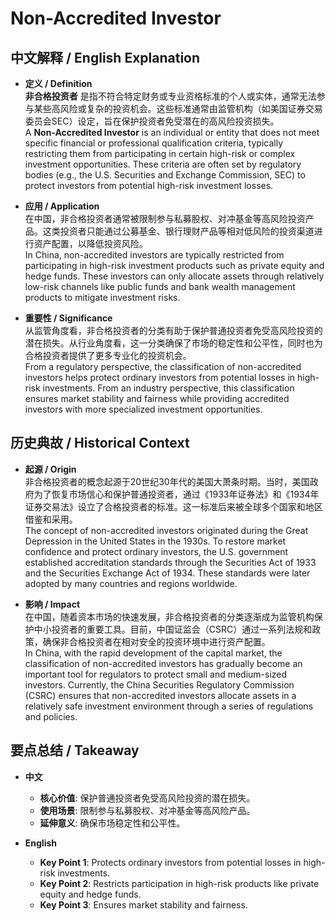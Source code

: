 # Non-Accredited Investor

## 中文解释 / English Explanation

* **定义 / Definition**  
  **非合格投资者** 是指不符合特定财务或专业资格标准的个人或实体，通常无法参与某些高风险或复杂的投资机会。这些标准通常由监管机构（如美国证券交易委员会SEC）设定，旨在保护投资者免受潜在的高风险投资损失。  
  A **Non-Accredited Investor** is an individual or entity that does not meet specific financial or professional qualification criteria, typically restricting them from participating in certain high-risk or complex investment opportunities. These criteria are often set by regulatory bodies (e.g., the U.S. Securities and Exchange Commission, SEC) to protect investors from potential high-risk investment losses.

* **应用 / Application**  
  在中国，非合格投资者通常被限制参与私募股权、对冲基金等高风险投资产品。这类投资者只能通过公募基金、银行理财产品等相对低风险的投资渠道进行资产配置，以降低投资风险。  
  In China, non-accredited investors are typically restricted from participating in high-risk investment products such as private equity and hedge funds. These investors can only allocate assets through relatively low-risk channels like public funds and bank wealth management products to mitigate investment risks.

* **重要性 / Significance**  
  从监管角度看，非合格投资者的分类有助于保护普通投资者免受高风险投资的潜在损失。从行业角度看，这一分类确保了市场的稳定性和公平性，同时也为合格投资者提供了更多专业化的投资机会。  
  From a regulatory perspective, the classification of non-accredited investors helps protect ordinary investors from potential losses in high-risk investments. From an industry perspective, this classification ensures market stability and fairness while providing accredited investors with more specialized investment opportunities.

## 历史典故 / Historical Context

* **起源 / Origin**  
  非合格投资者的概念起源于20世纪30年代的美国大萧条时期。当时，美国政府为了恢复市场信心和保护普通投资者，通过《1933年证券法》和《1934年证券交易法》设立了合格投资者的标准。这一标准后来被全球多个国家和地区借鉴和采用。  
  The concept of non-accredited investors originated during the Great Depression in the United States in the 1930s. To restore market confidence and protect ordinary investors, the U.S. government established accreditation standards through the Securities Act of 1933 and the Securities Exchange Act of 1934. These standards were later adopted by many countries and regions worldwide.

* **影响 / Impact**  
  在中国，随着资本市场的快速发展，非合格投资者的分类逐渐成为监管机构保护中小投资者的重要工具。目前，中国证监会（CSRC）通过一系列法规和政策，确保非合格投资者在相对安全的投资环境中进行资产配置。  
  In China, with the rapid development of the capital market, the classification of non-accredited investors has gradually become an important tool for regulators to protect small and medium-sized investors. Currently, the China Securities Regulatory Commission (CSRC) ensures that non-accredited investors allocate assets in a relatively safe investment environment through a series of regulations and policies.

## 要点总结 / Takeaway

* **中文**  
  - **核心价值**: 保护普通投资者免受高风险投资的潜在损失。
  - **使用场景**: 限制参与私募股权、对冲基金等高风险产品。
  - **延伸意义**: 确保市场稳定性和公平性。

* **English**  
  - **Key Point 1**: Protects ordinary investors from potential losses in high-risk investments.
  - **Key Point 2**: Restricts participation in high-risk products like private equity and hedge funds.
  - **Key Point 3**: Ensures market stability and fairness.